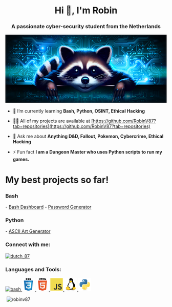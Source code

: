 <h1 align="center">Hi 👋, I'm Robin</h1>
<h3 align="center">A passionate cyber-security student from the Netherlands</h3>

<img src="CyberSecurityRaccoonBanner.jpg"></img>


- 🌱 I’m currently learning **Bash, Python, OSINT, Ethical Hacking**

- 👨‍💻 All of my projects are available at [https://github.com/RobinV87?tab=repositories](https://github.com/RobinV87?tab=repositories)

- 💬 Ask me about **Anything D&D, Fallout, Pokemon, Cybercrime, Ethical Hacking**

- ⚡ Fun fact **I am a Dungeon Master who uses Python scripts to run my games.**

<h1 alighn="center"> My best projects so far! </h1>
<h3>Bash</h3>
- <a href="https://github.com/RobinV87/Bash-Dashboard">Bash Dashboard</a>
- <a href="https://github.com/RobinV87/BashPasswordGenerator"> Password Generator</a>

<h3>Python</h3>
- <a href="https://github.com/RobinV87/ascii_art.py"> ASCII Art Generator</a>

<h3 align="left">Connect with me:</h3>
<p align="left">
<a href="https://discord.gg/dutch_87" target="blank"><img align="center" src="https://raw.githubusercontent.com/rahuldkjain/github-profile-readme-generator/master/src/images/icons/Social/discord.svg" alt="dutch_87" height="30" width="40" /></a>
</p>

<h3 align="left">Languages and Tools:</h3>
<p align="left"> <a href="https://www.gnu.org/software/bash/" target="_blank" rel="noreferrer"> <img src="https://www.vectorlogo.zone/logos/gnu_bash/gnu_bash-icon.svg" alt="bash" width="40" height="40"/> </a> <a href="https://www.w3schools.com/css/" target="_blank" rel="noreferrer"> <img src="https://raw.githubusercontent.com/devicons/devicon/master/icons/css3/css3-original-wordmark.svg" alt="css3" width="40" height="40"/> </a> <a href="https://www.w3.org/html/" target="_blank" rel="noreferrer"> <img src="https://raw.githubusercontent.com/devicons/devicon/master/icons/html5/html5-original-wordmark.svg" alt="html5" width="40" height="40"/> </a> <a href="https://developer.mozilla.org/en-US/docs/Web/JavaScript" target="_blank" rel="noreferrer"> <img src="https://raw.githubusercontent.com/devicons/devicon/master/icons/javascript/javascript-original.svg" alt="javascript" width="40" height="40"/> </a> <a href="https://www.linux.org/" target="_blank" rel="noreferrer"> <img src="https://raw.githubusercontent.com/devicons/devicon/master/icons/linux/linux-original.svg" alt="linux" width="40" height="40"/> </a> <a href="https://www.python.org" target="_blank" rel="noreferrer"> <img src="https://raw.githubusercontent.com/devicons/devicon/master/icons/python/python-original.svg" alt="python" width="40" height="40"/> </a> </p>

<p>&nbsp;<img align="center" src="https://github-readme-stats.vercel.app/api?username=robinv87&show_icons=true&locale=en" alt="robinv87" /></p>


